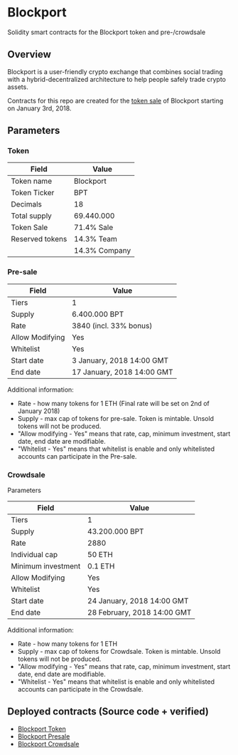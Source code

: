 # Blockport
Solidity smart contracts for the Blockport token and pre-/crowdsale

## Overview

Blockport is a user-friendly crypto exchange that combines social trading with a hybrid-decentralized architecture to help people safely trade crypto assets.

Contracts for this repo are created for the [token sale](https://blockport.io/beforetokensale.html) of Blockport starting on January 3rd, 2018.


## Parameters

### Token


| Field            | Value         |
|------------------|---------------|
| Token name       | Blockport     |
| Token Ticker     | BPT           |
| Decimals         | 18            |
| Total supply     | 69.440.000    |
| Token Sale       | 71.4% Sale    |
| Reserved tokens  | 14.3% Team    |
| 				   | 14.3% Company |

### Pre-sale


| Field              	| Value                      	|
|-----------------------|-------------------------------|
| Tiers              	| 1                         	|
| Supply             	| 6.400.000 BPT                	|
| Rate               	| 3840 (incl. 33% bonus)      	|
| Allow Modifying       | Yes							|
| Whitelist         	| Yes                        	|
| Start date         	| 3 January, 2018 14:00 GMT  	|
| End date           	| 17 January, 2018 14:00 GMT 	|


Additional information:

- Rate - how many tokens for 1 ETH (Final rate will be set on 2nd of January 2018)
- Supply - max cap of tokens for pre-sale. Token is mintable. Unsold tokens will not be produced.
- "Allow modifying - Yes" means that rate, cap, minimum investment, start date, end date are modifiable.
- "Whitelist - Yes" means that whitelist is enable and only whitelisted accounts can participate in the Pre-sale.

### Crowdsale

Parameters

| Field              	| Value                      	|
|-----------------------|-------------------------------|
| Tiers              	| 1                         	|
| Supply             	| 43.200.000 BPT               	|
| Rate               	| 2880                      	|
| Individual cap       	| 50 ETH                      	|
| Minimum investment   	| 0.1 ETH                      	|
| Allow Modifying       | Yes							|
| Whitelist         	| Yes                        	|
| Start date         	| 24 January, 2018 14:00 GMT  	|
| End date           	| 28 February, 2018 14:00 GMT 	|


Additional information:

- Rate - how many tokens for 1 ETH
- Supply - max cap of tokens for Crowdsale. Token is mintable. Unsold tokens will not be produced.
- "Allow modifying - Yes" means that rate, cap, minimum investment, start date, end date are modifiable.
- "Whitelist - Yes" means that whitelist is enable and only whitelisted accounts can participate in the Crowdsale.

## Deployed contracts (Source code + verified)

* [Blockport Token](https://etherscan.io/token/0x327682779bab2bf4d1337e8974ab9de8275a7ca8)
* [Blockport Presale](https://etherscan.io/address/0xb901cbb8b07e0dd7e114284ca63f4092c7683322)
* [Blockport Crowdsale](https://etherscan.io/address/0xa6407855d9742a47386aad09f688856981d21e5b)
